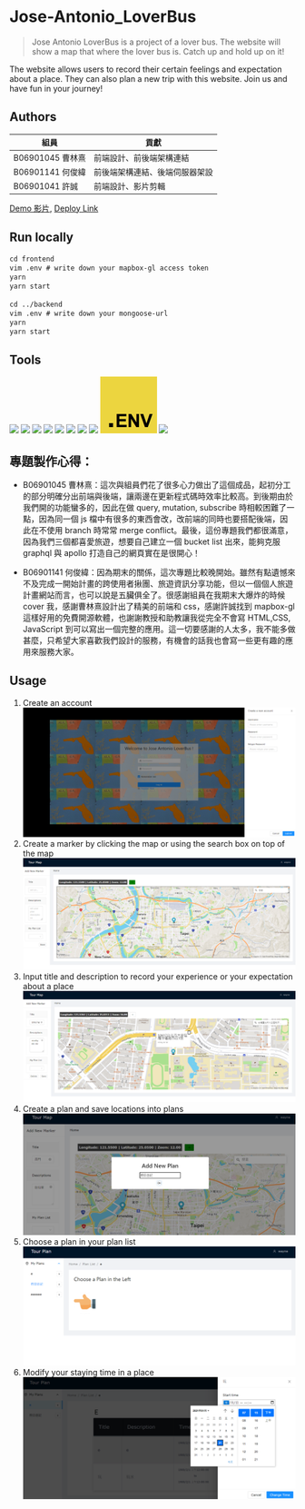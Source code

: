 # Jose-Antonio_LoverBus
> Jose Antonio LoverBus is a project of a lover bus.
> The website will show a map that where the lover bus is.
> Catch up and hold up on it!

The website allows users to record their certain feelings and expectation about a place. They can also plan a new trip with this website.  Join us and have fun in your journey!

## Authors
| 組員             | 貢獻                           |
| ---------------- | ------------------------------ |
| B06901045 曹林熹 | 前端設計、前後端架構連結       |
| B06901141 何俊緯 | 前後端架構連結、後端伺服器架設 |
| B06901041 許誠   | 前端設計、影片剪輯             |

[Demo 影片](https://www.youtube.com/watch?v=nlLpOqNpUfY), [Deploy Link](https://jose-antonio-lover-bus.herokuapp.com)

## Run locally
```
cd frontend
vim .env # write down your mapbox-gl access token
yarn
yarn start

cd ../backend
vim .env # write down your mongoose-url
yarn
yarn start
```

## Tools

<p float=left>
<img src=https://miro.medium.com/max/3840/1*yjH3SiDaVWtpBX0g_2q68g.png height=100/>
<img src=https://miro.medium.com/max/3332/0*ok6yuDnTx4o2PSFx.png height=100/>
<img src=https://venturebeat.com/wp-content/uploads/2019/06/4f44eef2-5673-43e5-808c-0e215a3855c9.png?fit=1800%2C1120&strip=all height=100/>
<img src=https://i.morioh.com/2019/11/15/75b79b504861.jpg height=100/>
<img src=https://uploads-ssl.webflow.com/5d3a7aed4e11720246d46f49/5da911dbd21c06c44f5791b6_Nodejs-blog-feature-img.jpg height=100 />
<img src=https://camo.githubusercontent.com/5b59a6251ff0be54e1ff1c0b2eee6adb2d96d97f642722676db307d59511673a/68747470733a2f2f696d6775722e636f6d2f5376366a3042362e706e67 / height=100>
<img src=https://upload.wikimedia.org/wikipedia/commons/thumb/0/00/Mongodb.png/1200px-Mongodb.png height=100/>
<img src=https://miro.medium.com/max/648/1*3F5eonRQqcP35KglajAa8Q.png height=100>
<img src=https://raw.githubusercontent.com/motdotla/dotenv/master/dotenv.png height=100>
<img src=https://miro.medium.com/max/3600/1*ME9eRphfMyBX5eMo9-F9ng.png height=100>
</p>


## 專題製作心得：
* B06901045 曹林熹：這次與組員們花了很多心力做出了這個成品，起初分工的部分明確分出前端與後端，讓兩邊在更新程式碼時效率比較高。到後期由於我們開的功能蠻多的，因此在做 query, mutation, subscribe 時相較困難了一點，因為同一個 js 檔中有很多的東西會改，改前端的同時也要搭配後端，因此在不使用 branch 時常常 merge conflict。最後，這份專題我們都很滿意，因為我們三個都喜愛旅遊，想要自己建立一個 bucket list 出來，能夠克服 graphql 與 apollo 打造自己的網頁實在是很開心！

* B06901141 何俊緯：因為期末的關係，這次專題比較晚開始。雖然有點遺憾來不及完成一開始計畫的跨使用者揪團、旅遊資訊分享功能，但以一個個人旅遊計畫網站而言，也可以說是五臟俱全了。很感謝組員在我期末大爆炸的時候 cover 我，感謝曹林熹設計出了精美的前端和 css，感謝許誠找到 mapbox-gl 這樣好用的免費開源軟體，也謝謝教授和助教讓我從完全不會寫 HTML,CSS,  JavaScript 到可以寫出一個完整的應用。這一切要感謝的人太多，我不能多做甚麼，只希望大家喜歡我們設計的服務，有機會的話我也會寫一些更有趣的應用來服務大家。

## Usage
1. Create an account
   ![](img/01.png)
2. Create a marker by clicking the map or using the search box on top of the map
   ![](img/02.png)
3. Input title and description to record your experience or your expectation about a place
   ![](img/03.png)
4. Create a plan and save locations into plans
   ![](img/04.png)
5. Choose a plan in your plan list
   ![](img/05.png)
6. Modify your staying time in a place
   ![](img/06.png)